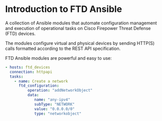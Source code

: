 # Introduction to FTD Ansible

A collection of Ansible modules that automate configuration management and execution of operational tasks on
Cisco Firepower Threat Defense (FTD) devices.

The modules configure virtual and physical devices by sending HTTP(S) calls formatted according to the REST API
specification.

FTD Ansible modules are powerful and easy to use:

```yaml
- hosts: ftd_devices
  connection: httpapi
  tasks:
    - name: Create a network
      ftd_configuration:
          operation: "addNetworkObject"
          data:
             name: "any-ipv4"
             subType: "NETWORK"
             value: "0.0.0.0/0"
             type: "networkobject"
 ```
